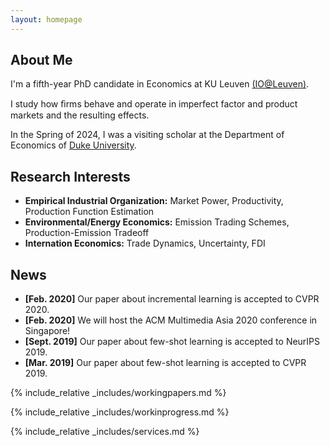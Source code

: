 ```yaml
---
layout: homepage
---
```


## About Me

I'm a fifth-year PhD candidate in Economics at KU Leuven <a href="https://sites.google.com/view/ioleuven/home">(IO@Leuven)</a>.

I study how ﬁrms behave and operate in imperfect factor and product markets and the resulting effects.

In the Spring of 2024, I was a visiting scholar at the Department of Economics of <a href="https://econ.duke.edu/">Duke University</a>.

## Research Interests

- **Empirical Industrial Organization:** Market Power, Productivity, Production Function Estimation
- **Environmental/Energy Economics:** Emission Trading Schemes, Production-Emission Tradeoff
- **Internation Economics:** Trade Dynamics, Uncertainty, FDI

## News

- **[Feb. 2020]** Our paper about incremental learning is accepted to CVPR 2020.
- **[Feb. 2020]** We will host the ACM Multimedia Asia 2020 conference in Singapore!
- **[Sept. 2019]** Our paper about few-shot learning is accepted to NeurIPS 2019.
- **[Mar. 2019]** Our paper about few-shot learning is accepted to CVPR 2019.

{% include_relative _includes/workingpapers.md %}

{% include_relative _includes/workinprogress.md %}

{% include_relative _includes/services.md %}
